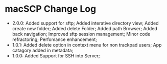 # macSCP Change Log
- 2.0.0: Added support for sftp; Added interative directory view; Added create new folder; Added delete Folder; Added path Browser; Added back navigation; Improved sftp session management; Minor code refractoring; Perfomance enhancement;
- 1.0.1: Added delete option in context menu for non trackpad users; App catagory added in metadata;
- 1.0.0: Added Support for SSH into Server;
